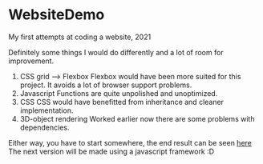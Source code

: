 # WebsiteDemo
My first attempts at coding a website, 2021

Definitely some things I would do differently and a lot of room for improvement.

1. CSS grid --> Flexbox 
    Flexbox would have been more suited for this project. It avoids a lot of browser support problems.
2. Javascript 
    Functions are quite unpolished and unoptimized.
3. CSS
   CSS would have benefitted from inheritance and cleaner implementation.
4. 3D-object rendering
    Worked earlier now there are some problems with dependencies.

Either way, you have to start somewhere, the end result can be seen [here](https://foxable.cloud/)
The next version will be made using a javascript framework :D
